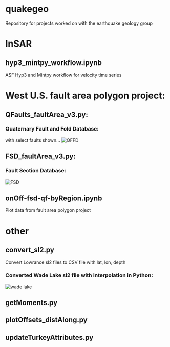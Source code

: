 # quakegeo
Repository for projects worked on with the earthquake geology group

# InSAR
## hyp3_mintpy_workflow.ipynb
ASF Hyp3 and Mintpy workflow for velocity time series

# West U.S. fault area polygon project:
## QFaults_faultArea_v3.py:
### Quaternary Fault and Fold Database:
with select faults shown...
![QFFD](https://github.com/madeleine-tan/quakegeo/blob/main/images/QFFD.png)

## FSD_faultArea_v3.py:
### Fault Section Database:
![FSD](https://github.com/madeleine-tan/quakegeo/blob/main/images/NSHM.png)

## onOff-fsd-qf-byRegion.ipynb
Plot data from fault area polygon project

# other
## convert_sl2.py
Convert Lowrance sl2 files to CSV file with lat, lon, depth
### Converted Wade Lake sl2 file with interpolation in Python:
![wade lake](https://github.com/madeleine-tan/quakegeo/blob/main/images/wade_partial_contourf.png)

## getMoments.py

## plotOffsets_distAlong.py

## updateTurkeyAttributes.py
